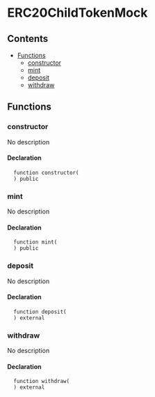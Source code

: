 # ERC20ChildTokenMock





## Contents
<!-- START doctoc generated TOC please keep comment here to allow auto update -->
<!-- DON'T EDIT THIS SECTION, INSTEAD RE-RUN doctoc TO UPDATE -->

- [Functions](#functions)
  - [constructor](#constructor)
  - [mint](#mint)
  - [deposit](#deposit)
  - [withdraw](#withdraw)

<!-- END doctoc generated TOC please keep comment here to allow auto update -->




## Functions

### constructor
No description


#### Declaration
```solidity
  function constructor(
  ) public
```



### mint
No description


#### Declaration
```solidity
  function mint(
  ) public
```



### deposit
No description


#### Declaration
```solidity
  function deposit(
  ) external
```



### withdraw
No description


#### Declaration
```solidity
  function withdraw(
  ) external
```





